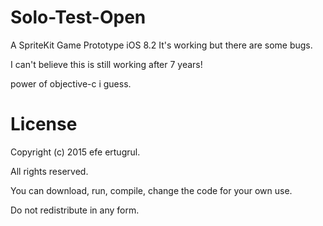 # Solo-Test-Open

A SpriteKit Game Prototype
iOS 8.2
It's working but there are some bugs.

I can't believe this is still working after 7 years!

power of objective-c i guess.

# License

Copyright (c) 2015 efe ertugrul. 

All rights reserved.

You can download, run, compile, change the code for your own use.

Do not redistribute in any form.

